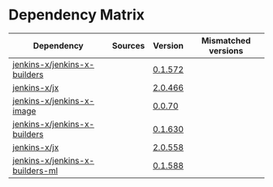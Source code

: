 # Dependency Matrix

Dependency | Sources | Version | Mismatched versions
---------- | ------- | ------- | -------------------
[jenkins-x/jenkins-x-builders](https://github.com/jenkins-x/jenkins-x-builders) |  | [0.1.572]() | 
[jenkins-x/jx](https://github.com/jenkins-x/jx) |  | [2.0.466]() | 
[jenkins-x/jenkins-x-image](https://github.com/jenkins-x/jenkins-x-image) |  | [0.0.70](https://github.com/jenkins-x/jenkins-x-image/releases/tag/0.0.70) | 
[jenkins-x/jenkins-x-builders](https://github.com/jenkins-x/jenkins-x-builders) |  | [0.1.630]() | 
[jenkins-x/jx](https://github.com/jenkins-x/jx) |  | [2.0.558](https://github.com/jenkins-x/jx/releases/tag/v2.0.558) | 
[jenkins-x/jenkins-x-builders-ml](https://github.com/jenkins-x/jenkins-x-builders-ml) |  | [0.1.588]() | 
